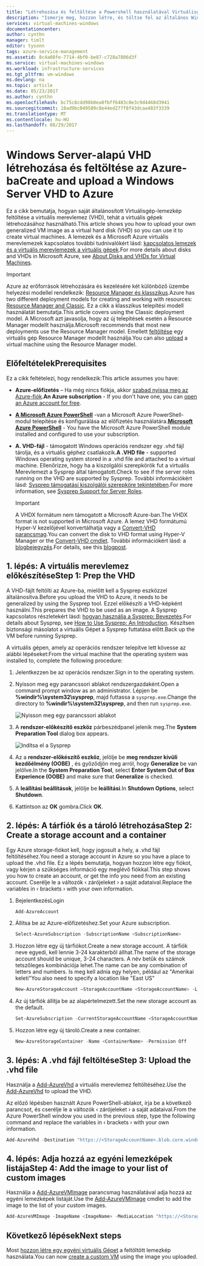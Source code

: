 ```yaml
---
title: "Létrehozása és feltöltése a Powershell használatával Virtuálisgép-lemezkép |} Microsoft Docs"
description: "Ismerje meg, hozzon létre, és töltse fel az általános Windows Server képet (VHD) a klasszikus üzembe helyezési modellel és az Azure PowerShell használatával."
services: virtual-machines-windows
documentationcenter: 
author: cynthn
manager: timlt
editor: tysonn
tags: azure-service-management
ms.assetid: 8c4a08fe-7714-4bf0-be87-c728a7806d3f
ms.service: virtual-machines-windows
ms.workload: infrastructure-services
ms.tgt_pltfrm: vm-windows
ms.devlang: na
ms.topic: article
ms.date: 05/23/2017
ms.author: cynthn
ms.openlocfilehash: bc75c8cdd98b0ea0fbff6483c0e3c9d4468d3941
ms.sourcegitcommit: 18ad9bc049589c8e44ed277f8f43dcaa483f3339
ms.translationtype: MT
ms.contentlocale: hu-HU
ms.lasthandoff: 08/29/2017
---
```

# <a name="create-and-upload-a-windows-server-vhd-to-azure"></a><span data-ttu-id="46f2c-103">Windows Server-alapú VHD létrehozása és feltöltése az Azure-ba</span><span class="sxs-lookup"><span data-stu-id="46f2c-103">Create and upload a Windows Server VHD to Azure</span></span>
<span data-ttu-id="46f2c-104">Ez a cikk bemutatja, hogyan saját általánosított Virtuálisgép-lemezkép feltöltése a virtuális merevlemez (VHD), tehát a virtuális gépek létrehozásához használható.</span><span class="sxs-lookup"><span data-stu-id="46f2c-104">This article shows you how to upload your own generalized VM image as a virtual hard disk (VHD) so you can use it to create virtual machines.</span></span> <span data-ttu-id="46f2c-105">A lemezek és a Microsoft Azure virtuális merevlemezek kapcsolatos további tudnivalókért lásd: [kapcsolatos lemezek és a virtuális merevlemezek a virtuális gépek](../about-disks-and-vhds.md?toc=%2fazure%2fvirtual-machines%2fwindows%2ftoc.json).</span><span class="sxs-lookup"><span data-stu-id="46f2c-105">For more details about disks and VHDs in Microsoft Azure, see [About Disks and VHDs for Virtual Machines](../about-disks-and-vhds.md?toc=%2fazure%2fvirtual-machines%2fwindows%2ftoc.json).</span></span>

> [!IMPORTANT]
> <span data-ttu-id="46f2c-106">Azure az erőforrások létrehozására és kezelésére két különböző üzembe helyezési modellel rendelkezik: [Resource Manager és klasszikus](../../../resource-manager-deployment-model.md).</span><span class="sxs-lookup"><span data-stu-id="46f2c-106">Azure has two different deployment models for creating and working with resources: [Resource Manager and Classic](../../../resource-manager-deployment-model.md).</span></span> <span data-ttu-id="46f2c-107">Ez a cikk a klasszikus telepítési modell használatát bemutatja.</span><span class="sxs-lookup"><span data-stu-id="46f2c-107">This article covers using the Classic deployment model.</span></span> <span data-ttu-id="46f2c-108">A Microsoft azt javasolja, hogy az új telepítések esetén a Resource Manager modellt használja.</span><span class="sxs-lookup"><span data-stu-id="46f2c-108">Microsoft recommends that most new deployments use the Resource Manager model.</span></span> <span data-ttu-id="46f2c-109">Emellett [feltöltése](../upload-generalized-managed.md) egy virtuális gép Resource Manager modellt használja.</span><span class="sxs-lookup"><span data-stu-id="46f2c-109">You can also [upload](../upload-generalized-managed.md) a virtual machine using the Resource Manager model.</span></span>

## <a name="prerequisites"></a><span data-ttu-id="46f2c-110">Előfeltételek</span><span class="sxs-lookup"><span data-stu-id="46f2c-110">Prerequisites</span></span>
<span data-ttu-id="46f2c-111">Ez a cikk feltételezi, hogy rendelkezik:</span><span class="sxs-lookup"><span data-stu-id="46f2c-111">This article assumes you have:</span></span>

* <span data-ttu-id="46f2c-112">**Azure-előfizetés** – Ha még nincs fiókja, akkor [szabad nyissa meg az Azure-fiók](https://azure.microsoft.com/pricing/free-trial/?WT.mc_id=A261C142F).</span><span class="sxs-lookup"><span data-stu-id="46f2c-112">**An Azure subscription** - If you don't have one, you can [open an Azure account for free](https://azure.microsoft.com/pricing/free-trial/?WT.mc_id=A261C142F).</span></span>
* <span data-ttu-id="46f2c-113">**[A Microsoft Azure PowerShell](/powershell/azure/overview)**  -van a Microsoft Azure PowerShell-modul telepítése és konfigurálása az előfizetés használatára.</span><span class="sxs-lookup"><span data-stu-id="46f2c-113">**[Microsoft Azure PowerShell](/powershell/azure/overview)** - You have the Microsoft Azure PowerShell module installed and configured to use your subscription.</span></span>
* <span data-ttu-id="46f2c-114">**A. VHD-fájl** - támogatott Windows operációs rendszer egy .vhd fájl tárolja, és a virtuális géphez csatlakozik.</span><span class="sxs-lookup"><span data-stu-id="46f2c-114">**A .VHD file** - supported Windows operating system stored in a .vhd file and attached to a virtual machine.</span></span> <span data-ttu-id="46f2c-115">Ellenőrizze, hogy ha a kiszolgálói szerepkörök fut a virtuális Merevlemezt a Sysprep által támogatott.</span><span class="sxs-lookup"><span data-stu-id="46f2c-115">Check to see if the server roles running on the VHD are supported by Sysprep.</span></span> <span data-ttu-id="46f2c-116">További információkért lásd: [Sysprep támogatási kiszolgálói szerepköre tekintetében](https://msdn.microsoft.com/windows/hardware/commercialize/manufacture/desktop/sysprep-support-for-server-roles).</span><span class="sxs-lookup"><span data-stu-id="46f2c-116">For more information, see [Sysprep Support for Server Roles](https://msdn.microsoft.com/windows/hardware/commercialize/manufacture/desktop/sysprep-support-for-server-roles).</span></span>

    > [!IMPORTANT]
    > <span data-ttu-id="46f2c-117">A VHDX formátum nem támogatott a Microsoft Azure-ban.</span><span class="sxs-lookup"><span data-stu-id="46f2c-117">The VHDX format is not supported in Microsoft Azure.</span></span> <span data-ttu-id="46f2c-118">A lemez VHD formátumú Hyper-V kezelőjével konvertálhatja vagy a [Convert-VHD parancsmag](http://technet.microsoft.com/library/hh848454.aspx).</span><span class="sxs-lookup"><span data-stu-id="46f2c-118">You can convert the disk to VHD format using Hyper-V Manager or the [Convert-VHD cmdlet](http://technet.microsoft.com/library/hh848454.aspx).</span></span> <span data-ttu-id="46f2c-119">További információkért lásd: a [blogbejegyzés](http://blogs.msdn.com/b/virtual_pc_guy/archive/2012/10/03/using-powershell-to-convert-a-vhd-to-a-vhdx.aspx).</span><span class="sxs-lookup"><span data-stu-id="46f2c-119">For details, see this [blogpost](http://blogs.msdn.com/b/virtual_pc_guy/archive/2012/10/03/using-powershell-to-convert-a-vhd-to-a-vhdx.aspx).</span></span>

## <a name="step-1-prep-the-vhd"></a><span data-ttu-id="46f2c-120">1. lépés: A virtuális merevlemez előkészítése</span><span class="sxs-lookup"><span data-stu-id="46f2c-120">Step 1: Prep the VHD</span></span>
<span data-ttu-id="46f2c-121">A VHD-fájlt feltölti az Azure-ba, mielőtt kell a Sysprep eszközzel általánosítva.</span><span class="sxs-lookup"><span data-stu-id="46f2c-121">Before you upload the VHD to Azure, it needs to be generalized by using the Sysprep tool.</span></span> <span data-ttu-id="46f2c-122">Ezzel előkészíti a VHD-képként használni.</span><span class="sxs-lookup"><span data-stu-id="46f2c-122">This prepares the VHD to be used as an image.</span></span> <span data-ttu-id="46f2c-123">A Sysprep kapcsolatos részletekért lásd: [hogyan használja a Sysprep: Bevezetés](http://technet.microsoft.com/library/bb457073.aspx).</span><span class="sxs-lookup"><span data-stu-id="46f2c-123">For details about Sysprep, see [How to Use Sysprep: An Introduction](http://technet.microsoft.com/library/bb457073.aspx).</span></span> <span data-ttu-id="46f2c-124">Készítsen biztonsági másolatot a virtuális Gépet a Sysprep futtatása előtt.</span><span class="sxs-lookup"><span data-stu-id="46f2c-124">Back up the VM before running Sysprep.</span></span>

<span data-ttu-id="46f2c-125">A virtuális gépen, amely az operációs rendszer telepítve lett kövesse az alábbi lépéseket:</span><span class="sxs-lookup"><span data-stu-id="46f2c-125">From the virtual machine that the operating system was installed to, complete the following procedure:</span></span>

1. <span data-ttu-id="46f2c-126">Jelentkezzen be az operációs rendszer.</span><span class="sxs-lookup"><span data-stu-id="46f2c-126">Sign in to the operating system.</span></span>
2. <span data-ttu-id="46f2c-127">Nyisson meg egy parancssori ablakot rendszergazdaként.</span><span class="sxs-lookup"><span data-stu-id="46f2c-127">Open a command prompt window as an administrator.</span></span> <span data-ttu-id="46f2c-128">Lépjen be **%windir%\system32\sysprep**, majd futtassa a `sysprep.exe`.</span><span class="sxs-lookup"><span data-stu-id="46f2c-128">Change the directory to **%windir%\system32\sysprep**, and then run `sysprep.exe`.</span></span>

    ![Nyisson meg egy parancssori ablakot](./media/createupload-vhd/sysprep_commandprompt.png)
3. <span data-ttu-id="46f2c-130">A **rendszer-előkészítő eszköz** párbeszédpanel jelenik meg.</span><span class="sxs-lookup"><span data-stu-id="46f2c-130">The **System Preparation Tool** dialog box appears.</span></span>

   ![Indítsa el a Sysprep](./media/createupload-vhd/sysprepgeneral.png)
4. <span data-ttu-id="46f2c-132">Az a **rendszer-előkészítő eszköz**, jelölje be **meg rendszer kívüli kezdőélmény (OOBE)** , és győződjön meg arról, hogy **Generalize** be van jelölve.</span><span class="sxs-lookup"><span data-stu-id="46f2c-132">In the **System Preparation Tool**, select **Enter System Out of Box Experience (OOBE)** and make sure that **Generalize** is checked.</span></span>
5. <span data-ttu-id="46f2c-133">A **leállítási beállítások**, jelölje be **leállítási**.</span><span class="sxs-lookup"><span data-stu-id="46f2c-133">In **Shutdown Options**, select **Shutdown**.</span></span>
6. <span data-ttu-id="46f2c-134">Kattintson az **OK** gombra.</span><span class="sxs-lookup"><span data-stu-id="46f2c-134">Click **OK**.</span></span>

## <a name="step-2-create-a-storage-account-and-a-container"></a><span data-ttu-id="46f2c-135">2. lépés: A tárfiók és a tároló létrehozása</span><span class="sxs-lookup"><span data-stu-id="46f2c-135">Step 2: Create a storage account and a container</span></span>
<span data-ttu-id="46f2c-136">Egy Azure storage-fiókot kell, hogy jogosult a hely, a .vhd fájl feltöltéséhez.</span><span class="sxs-lookup"><span data-stu-id="46f2c-136">You need a storage account in Azure so you have a place to upload the .vhd file.</span></span> <span data-ttu-id="46f2c-137">Ez a lépés bemutatja, hogyan hozzon létre egy fiókot, vagy kérjen a szükséges információ egy meglévő fiókkal.</span><span class="sxs-lookup"><span data-stu-id="46f2c-137">This step shows you how to create an account, or get the info you need from an existing account.</span></span> <span data-ttu-id="46f2c-138">Cserélje le a változók &lsaquo; zárójeleket &rsaquo; a saját adataival.</span><span class="sxs-lookup"><span data-stu-id="46f2c-138">Replace the variables in &lsaquo; brackets &rsaquo; with your own information.</span></span>

1. <span data-ttu-id="46f2c-139">Bejelentkezés</span><span class="sxs-lookup"><span data-stu-id="46f2c-139">Login</span></span>

    ```powershell
    Add-AzureAccount
    ```

2. <span data-ttu-id="46f2c-140">Állítsa be az Azure-előfizetéshez.</span><span class="sxs-lookup"><span data-stu-id="46f2c-140">Set your Azure subscription.</span></span>

    ```powershell
    Select-AzureSubscription -SubscriptionName <SubscriptionName>
    ```

3. <span data-ttu-id="46f2c-141">Hozzon létre egy új tárfiókot.</span><span class="sxs-lookup"><span data-stu-id="46f2c-141">Create a new storage account.</span></span> <span data-ttu-id="46f2c-142">A tárfiók neve egyedi, kell lennie 3-24 karakterből állhat.</span><span class="sxs-lookup"><span data-stu-id="46f2c-142">The name of the storage account should be unique, 3-24 characters.</span></span> <span data-ttu-id="46f2c-143">A név betűk és számok tetszőleges kombinációja lehet.</span><span class="sxs-lookup"><span data-stu-id="46f2c-143">The name can be any combination of letters and numbers.</span></span> <span data-ttu-id="46f2c-144">Is meg kell adnia egy helyen, például az "Amerikai keleti"</span><span class="sxs-lookup"><span data-stu-id="46f2c-144">You also need to specify a location like "East US"</span></span>

    ```powershell
    New-AzureStorageAccount –StorageAccountName <StorageAccountName> -Location <Location>
    ```

4. <span data-ttu-id="46f2c-145">Az új tárfiók állítja be az alapértelmezett.</span><span class="sxs-lookup"><span data-stu-id="46f2c-145">Set the new storage account as the default.</span></span>

    ```powershell
    Set-AzureSubscription -CurrentStorageAccountName <StorageAccountName> -SubscriptionName <SubscriptionName>
    ```

5. <span data-ttu-id="46f2c-146">Hozzon létre egy új tároló.</span><span class="sxs-lookup"><span data-stu-id="46f2c-146">Create a new container.</span></span>

    ```powershell
    New-AzureStorageContainer -Name <ContainerName> -Permission Off
    ```

## <a name="step-3-upload-the-vhd-file"></a><span data-ttu-id="46f2c-147">3. lépés: A .vhd fájl feltöltése</span><span class="sxs-lookup"><span data-stu-id="46f2c-147">Step 3: Upload the .vhd file</span></span>
<span data-ttu-id="46f2c-148">Használja a [Add-AzureVhd](https://docs.microsoft.com/en-us/powershell/module/azure/add-azurevhd) a virtuális merevlemez feltöltéséhez.</span><span class="sxs-lookup"><span data-stu-id="46f2c-148">Use the [Add-AzureVhd](https://docs.microsoft.com/en-us/powershell/module/azure/add-azurevhd) to upload the VHD.</span></span>

<span data-ttu-id="46f2c-149">Az előző lépésben használt Azure PowerShell-ablakot, írja be a következő parancsot, és cserélje le a változók &lsaquo; zárójeleket &rsaquo; a saját adataival.</span><span class="sxs-lookup"><span data-stu-id="46f2c-149">From the Azure PowerShell window you used in the previous step, type the following command and replace the variables in &lsaquo; brackets &rsaquo; with your own information.</span></span>

```powershell
Add-AzureVhd -Destination "https://<StorageAccountName>.blob.core.windows.net/<ContainerName>/<vhdName>.vhd" -LocalFilePath <LocalPathtoVHDFile>
```

## <a name="step-4-add-the-image-to-your-list-of-custom-images"></a><span data-ttu-id="46f2c-150">4. lépés: Adja hozzá az egyéni lemezképek listája</span><span class="sxs-lookup"><span data-stu-id="46f2c-150">Step 4: Add the image to your list of custom images</span></span>
<span data-ttu-id="46f2c-151">Használja a [Add-AzureVMImage](https://docs.microsoft.com/en-us/powershell/module/azure/add-azurevmimage) parancsmag használatával adja hozzá az egyéni lemezképek listáját.</span><span class="sxs-lookup"><span data-stu-id="46f2c-151">Use the [Add-AzureVMImage](https://docs.microsoft.com/en-us/powershell/module/azure/add-azurevmimage) cmdlet to add the image to the list of your custom images.</span></span>

```powershell
Add-AzureVMImage -ImageName <ImageName> -MediaLocation "https://<StorageAccountName>.blob.core.windows.net/<ContainerName>/<vhdName>.vhd" -OS "Windows"
```

## <a name="next-steps"></a><span data-ttu-id="46f2c-152">Következő lépések</span><span class="sxs-lookup"><span data-stu-id="46f2c-152">Next steps</span></span>
<span data-ttu-id="46f2c-153">Most [hozzon létre egy egyéni virtuális Gépet](createportal.md) a feltöltött lemezkép használata.</span><span class="sxs-lookup"><span data-stu-id="46f2c-153">You can now [create a custom VM](createportal.md) using the image you uploaded.</span></span>
